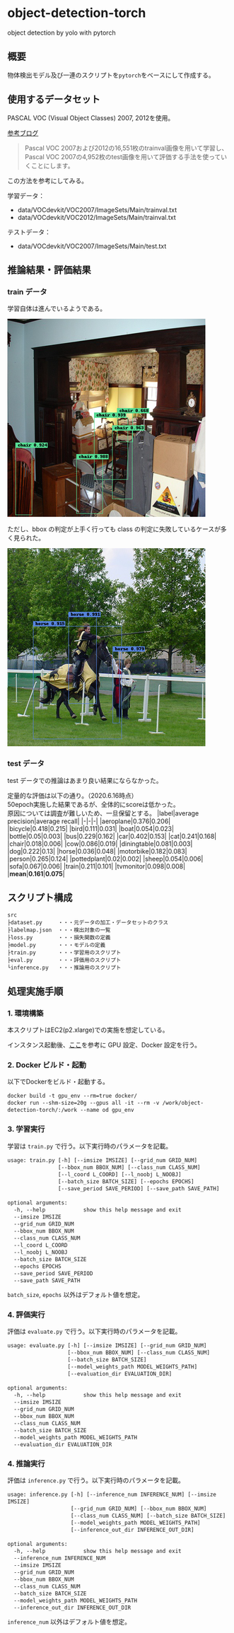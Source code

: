 # object-detection-torch
object detection by yolo with pytorch

## 概要
物体検出モデル及び一連のスクリプトを`pytorch`をベースにして作成する。

## 使用するデータセット
PASCAL VOC (Visual Object Classes) 2007, 2012を使用。

[参考ブログ](https://www.sigfoss.com/developer_blog/detail?actual_object_id=247)
> Pascal VOC 2007および2012の16,551枚のtrainval画像を用いて学習し、Pascal VOC 2007の4,952枚のtest画像を用いて評価する手法を使っていくことにします。

この方法を参考にしてみる。

学習データ：
- data/VOCdevkit/VOC2007/ImageSets/Main/trainval.txt
- data/VOCdevkit/VOC2012/ImageSets/Main/trainval.txt

テストデータ：
- data/VOCdevkit/VOC2007/ImageSets/Main/test.txt

## 推論結果・評価結果
### train データ
学習自体は進んでいるようである。

![image1.png](imgs/train/000001.png)

ただし、bbox の判定が上手く行っても class の判定に失敗しているケースが多く見られた。

![image2.png](imgs/train/000003.png)

### test データ
test データでの推論はあまり良い結果にならなかった。

定量的な評価は以下の通り。（2020.6.16時点）<br>
50epoch実施した結果であるが、全体的にscoreは低かった。<br>
原因については調査が難しいため、一旦保留とする。
|label|average precision|average recall|
|-|-|-|
|aeroplane|0.376|0.206|
|bicycle|0.418|0.215|
|bird|0.111|0.031|
|boat|0.054|0.023|
|bottle|0.05|0.003|
|bus|0.229|0.162|
|car|0.402|0.153|
|cat|0.241|0.168|
|chair|0.018|0.006|
|cow|0.086|0.019|
|diningtable|0.081|0.003|
|dog|0.222|0.13|
|horse|0.036|0.048|
|motorbike|0.182|0.083|
|person|0.265|0.124|
|pottedplant|0.02|0.002|
|sheep|0.054|0.006|
|sofa|0.067|0.006|
|train|0.211|0.101|
|tvmonitor|0.098|0.008|
|**mean**|**0.161**|**0.075**|

## スクリプト構成
```
src
├dataset.py     ・・・元データの加工・データセットのクラス
├labelmap.json  ・・・検出対象の一覧
├loss.py        ・・・損失関数の定義
├model.py       ・・・モデルの定義
├train.py       ・・・学習用のスクリプト
├eval.py        ・・・評価用のスクリプト
└inference.py   ・・・推論用のスクリプト
```

## 処理実施手順
### 1. 環境構築
本スクリプトはEC2(p2.xlarge)での実施を想定している。

インスタンス起動後、[ここ](https://github.com/rs1004/semantic-segmentation-tf2/blob/master/setup.md)を参考に GPU 設定、Docker 設定を行う。

### 2. Docker ビルド・起動
以下でDockerをビルド・起動する。
```
docker build -t gpu_env --rm=true docker/
docker run --shm-size=20g --gpus all -it --rm -v /work/object-detection-torch/:/work --name od gpu_env
```

### 3. 学習実行
学習は `train.py` で行う。以下実行時のパラメータを記載。
```
usage: train.py [-h] [--imsize IMSIZE] [--grid_num GRID_NUM]
                [--bbox_num BBOX_NUM] [--class_num CLASS_NUM]
                [--l_coord L_COORD] [--l_noobj L_NOOBJ]
                [--batch_size BATCH_SIZE] [--epochs EPOCHS]
                [--save_period SAVE_PERIOD] [--save_path SAVE_PATH]

optional arguments:
  -h, --help            show this help message and exit
  --imsize IMSIZE
  --grid_num GRID_NUM
  --bbox_num BBOX_NUM
  --class_num CLASS_NUM
  --l_coord L_COORD
  --l_noobj L_NOOBJ
  --batch_size BATCH_SIZE
  --epochs EPOCHS
  --save_period SAVE_PERIOD
  --save_path SAVE_PATH
```
`batch_size`, `epochs` 以外はデフォルト値を想定。

### 4. 評価実行
評価は `evaluate.py` で行う。以下実行時のパラメータを記載。
```
usage: evaluate.py [-h] [--imsize IMSIZE] [--grid_num GRID_NUM]
                   [--bbox_num BBOX_NUM] [--class_num CLASS_NUM]
                   [--batch_size BATCH_SIZE]
                   [--model_weights_path MODEL_WEIGHTS_PATH]
                   [--evaluation_dir EVALUATION_DIR]

optional arguments:
  -h, --help            show this help message and exit
  --imsize IMSIZE
  --grid_num GRID_NUM
  --bbox_num BBOX_NUM
  --class_num CLASS_NUM
  --batch_size BATCH_SIZE
  --model_weights_path MODEL_WEIGHTS_PATH
  --evaluation_dir EVALUATION_DIR
```

### 4. 推論実行
評価は `inference.py` で行う。以下実行時のパラメータを記載。
```
usage: inference.py [-h] [--inference_num INFERENCE_NUM] [--imsize IMSIZE]
                    [--grid_num GRID_NUM] [--bbox_num BBOX_NUM]
                    [--class_num CLASS_NUM] [--batch_size BATCH_SIZE]
                    [--model_weights_path MODEL_WEIGHTS_PATH]
                    [--inference_out_dir INFERENCE_OUT_DIR]

optional arguments:
  -h, --help            show this help message and exit
  --inference_num INFERENCE_NUM
  --imsize IMSIZE
  --grid_num GRID_NUM
  --bbox_num BBOX_NUM
  --class_num CLASS_NUM
  --batch_size BATCH_SIZE
  --model_weights_path MODEL_WEIGHTS_PATH
  --inference_out_dir INFERENCE_OUT_DIR
```
`inference_num` 以外はデフォルト値を想定。
